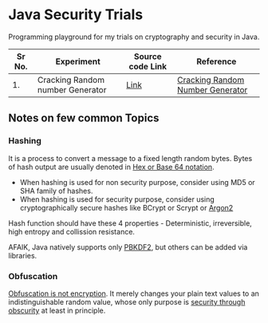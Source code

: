 # Java Security Trials

Programming playground for my trials on cryptography and security in Java.

| Sr No.| Experiment  | Source code Link  | Reference |
| ---   | ---         | ---               | ---       |
| 1.    | Cracking Random number Generator |[Link](https://github.com/Shashi-Bhushan/java-security-trials/blob/master/src/main/java/in/shabhushan/crypto/random/BrokenRandom.java)| [Cracking Random Number Generator](https://jazzy.id.au/2010/09/20/cracking_random_number_generators_part_1.html) |

## Notes on few common Topics

### Hashing
It is a process to convert a message to a fixed length random bytes. Bytes of hash output are usually denoted in [Hex or Base 64 notation](https://crypto.stackexchange.com/questions/50481/looking-at-hash-output-is-base64-encoding-in-any-way-better-than-hex-encoding).
- When hashing is used for non security purpose, consider using MD5 or SHA family of hashes.
- When hashing is used for security purpose, consider using cryptographically secure hashes like BCrypt or Scrypt or [Argon2](https://www.password-hashing.net/#argon2)

Hash function should have these 4 properties - Deterministic, irreversible, high entropy and collission resistance.

AFAIK, Java natively supports only [PBKDF2](https://github.com/Shashi-Bhushan/java-security-trials/blob/master/src/main/java/in/shabhushan/crypto/hashing/PasswordBasedKeyDerivationFunction.java), but others can be added via libraries.

### Obfuscation
[Obfuscation is not encryption](https://github.com/Shashi-Bhushan/java-security-trials/blob/master/src/test/java/in/shabhushan/crypto/obfuscation/PasswordObfuscationTest.java).
It merely changes your plain text values to an indistinguishable random value, whose only purpose is [security through obscurity](https://en.wikipedia.org/wiki/Security_through_obscurity) at least in principle.


